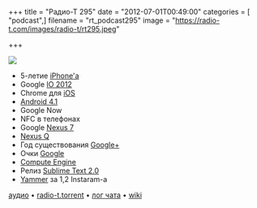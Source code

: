 +++
title = "Радио-Т 295"
date = "2012-07-01T00:49:00"
categories = [ "podcast",]
filename = "rt_podcast295"
image = "https://radio-t.com/images/radio-t/rt295.jpeg"

+++

![](https://radio-t.com/images/radio-t/rt295.jpeg)

* 5-летие [iPhone'а](http://www.businessinsider.com/heres-what-steve-ballmer-thought-about-the-iphone-five-years-ago-2012-6)
* Google [IO 2012](http://habrahabr.ru/post/146650/)
* Chrome для [iOS](http://www.v3.co.uk/v3-uk/news/2188015/google-announces-chrome-ios)
* [Android 4.1](http://habrahabr.ru/post/146648/)
* Google Now
* NFC в телефонах
* Google [Nexus 7](http://habrahabr.ru/post/146649/)
* [Nexus Q](http://www.readwriteweb.com/archives/will-googles-new-nexus-q-kill-google-tv.php)
* Год существования [Google+](http://mashable.com/2012/06/28/google-plus-one-year-later/)
* Очки [Google](http://habrahabr.ru/post/141422/)
* [Compute Engine](http://www.cloudave.com/20852/why-google-compute-engine-is-the-right-move/)
* Релиз [Sublime Text 2.0](http://www.sublimetext.com/blog/articles/sublime-text-2-0-released)
* [Yammer](http://techcrunch.com/2012/06/25/its-official-microsoft-confirms-it-has-acquired-yammer-for-1-2-billion-in-cash/) за 1,2 Instaram-a

[аудио](http://cdn.radio-t.com/rt_podcast295.mp3) • [radio-t.torrent](http://cdn.radio-t.com/torrents/rt_podcast295.mp3.torrent) • [лог чата](http://chat.radio-t.com/logs/radio-t-295.html) • [wiki](http://wiki.radio-t.com/%D0%92%D1%8B%D0%BF%D1%83%D1%81%D0%BA_295)<audio src="http://cdn.radio-t.com/rt_podcast295.mp3" preload="none"></audio>